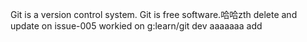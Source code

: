Git is a version control system.
Git is free software.哈哈zth  delete and update on issue-005
workied on g:learn/git  dev aaaaaaa
add